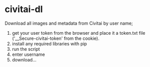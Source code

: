 # civitai-dl
Download all images and metadata from Civitai by user name;

1. get your user token from the browser and place it a token.txt file ('__Secure-civitai-token' from the cookie).
2. install any required libraries with pip
3. run the script
4. enter username
5. download...


